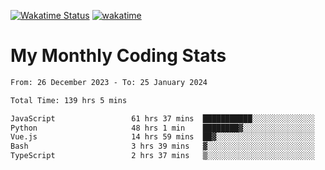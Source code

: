 [![Wakatime Status](https://github.com/noopurphalak/noopurphalak/workflows/wakatime-status-update/badge.svg)](https://github.com/noopurphalak/noopurphalak/actions/workflows/main.yml)
[![wakatime](https://wakatime.com/badge/user/80ace140-ef40-4fdd-b8ed-f3be3d2e1aea.svg)](https://wakatime.com/@80ace140-ef40-4fdd-b8ed-f3be3d2e1aea)

# My Monthly Coding Stats

<!--START_SECTION:waka-->

```txt
From: 26 December 2023 - To: 25 January 2024

Total Time: 139 hrs 5 mins

JavaScript                 61 hrs 37 mins  ███████████░░░░░░░░░░░░░░   43.87 %
Python                     48 hrs 1 min    ████████▓░░░░░░░░░░░░░░░░   34.19 %
Vue.js                     14 hrs 59 mins  ██▓░░░░░░░░░░░░░░░░░░░░░░   10.67 %
Bash                       3 hrs 39 mins   ▓░░░░░░░░░░░░░░░░░░░░░░░░   02.60 %
TypeScript                 2 hrs 37 mins   ▒░░░░░░░░░░░░░░░░░░░░░░░░   01.87 %
```

<!--END_SECTION:waka-->
